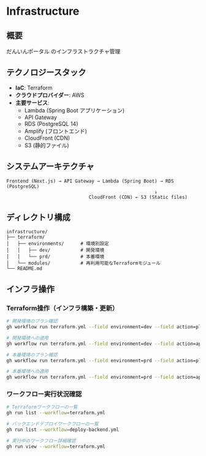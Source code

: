 # Infrastructure

## 概要

だんいんポータル のインフラストラクチャ管理

## テクノロジースタック

- **IaC**: Terraform
- **クラウドプロバイダー**: AWS
- **主要サービス**:
  - Lambda (Spring Boot アプリケーション)
  - API Gateway
  - RDS (PostgreSQL 14)
  - Amplify (フロントエンド)
  - CloudFront (CDN)
  - S3 (静的ファイル)

## システムアーキテクチャ

```
Frontend (Next.js) → API Gateway → Lambda (Spring Boot) → RDS (PostgreSQL)
                                                      ↓
                              CloudFront (CDN) ← S3 (Static files)
```

## ディレクトリ構成

```
infrastructure/
├── terraform/
│   ├── environments/      # 環境別設定
│   │   ├── dev/           # 開発環境
│   │   └── prd/           # 本番環境
│   └── modules/           # 再利用可能なTerraformモジュール
└── README.md
```

## インフラ操作

### Terraform操作（インフラ構築・更新）

```bash
# 開発環境のプラン確認
gh workflow run terraform.yml --field environment=dev --field action=plan

# 開発環境への適用
gh workflow run terraform.yml --field environment=dev --field action=apply

# 本番環境のプラン確認
gh workflow run terraform.yml --field environment=prd --field action=plan

# 本番環境への適用
gh workflow run terraform.yml --field environment=prd --field action=apply
```

### ワークフロー実行状況確認

```bash
# Terraformワークフローの一覧
gh run list --workflow=terraform.yml

# バックエンドデプロイワークフローの一覧
gh run list --workflow=deploy-backend.yml

# 実行中のワークフロー詳細確認
gh run view --workflow=terraform.yml
```
